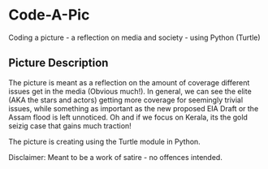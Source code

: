 # Code-A-Pic
Coding a picture - a reflection on media and society - using Python (Turtle)

## Picture Description

The picture is meant as a reflection on the amount of coverage different issues get in the media (Obvious much!). In general, we can see the elite (AKA the stars and actors) getting more coverage for seemingly trivial issues, while something as important as the new proposed EIA Draft or the Assam flood is left unnoticed. Oh and if we focus on Kerala, its the gold seizig case that gains much traction!

The picture is creating using the Turtle module in Python. 

Disclaimer: Meant to be a work of satire - no offences intended. 




